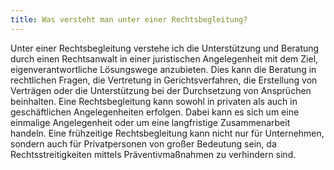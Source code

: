 ```yaml
---
title: Was versteht man unter einer Rechtsbegleitung?
---
```


Unter einer Rechtsbegleitung verstehe ich die Unterstützung und Beratung durch einen Rechtsanwalt in einer juristischen Angelegenheit mit dem Ziel, eigenverantwortliche Lösungswege anzubieten. Dies kann die Beratung in rechtlichen Fragen, die Vertretung in Gerichtsverfahren, die Erstellung von Verträgen oder die Unterstützung bei der Durchsetzung von Ansprüchen beinhalten. Eine Rechtsbegleitung kann sowohl in privaten als auch in geschäftlichen Angelegenheiten erfolgen. Dabei kann es sich um eine einmalige Angelegenheit oder um eine langfristige Zusammenarbeit handeln. Eine frühzeitige Rechtsbegleitung kann nicht nur für Unternehmen, sondern auch für Privatpersonen von großer Bedeutung sein, da Rechtsstreitigkeiten mittels Präventivmaßnahmen zu verhindern sind.